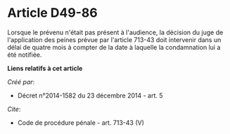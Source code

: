 # Article D49-86

Lorsque le prévenu n'était pas présent à l'audience, la décision du juge de l'application des peines prévue par l'article
713-43 doit intervenir dans un délai de quatre mois à compter de la date à laquelle la condamnation lui a été notifiée.

**Liens relatifs à cet article**

_Créé par_:

  - Décret n°2014-1582 du 23 décembre 2014 - art. 5

_Cite_:

  - Code de procédure pénale - art. 713-43 (V)
